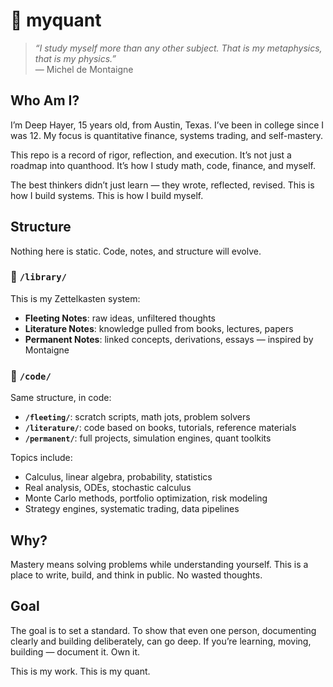 
# 🧠 myquant

> *“I study myself more than any other subject. That is my metaphysics, that is my physics.”*  
> — Michel de Montaigne

## Who Am I?

I’m Deep Hayer, 15 years old, from Austin, Texas. I’ve been in college since I was 12. My focus is quantitative finance, systems trading, and self-mastery.

This repo is a record of rigor, reflection, and execution. It’s not just a roadmap into quanthood. It’s how I study math, code, finance, and myself.

The best thinkers didn’t just learn — they wrote, reflected, revised. This is how I build systems. This is how I build myself.

## Structure

Nothing here is static. Code, notes, and structure will evolve.

### 🧾 `/library/`

This is my Zettelkasten system:
- **Fleeting Notes**: raw ideas, unfiltered thoughts
- **Literature Notes**: knowledge pulled from books, lectures, papers
- **Permanent Notes**: linked concepts, derivations, essays — inspired by Montaigne

### 🧠 `/code/`

Same structure, in code:
- **`/fleeting/`**: scratch scripts, math jots, problem solvers
- **`/literature/`**: code based on books, tutorials, reference materials
- **`/permanent/`**: full projects, simulation engines, quant toolkits

Topics include:
- Calculus, linear algebra, probability, statistics
- Real analysis, ODEs, stochastic calculus
- Monte Carlo methods, portfolio optimization, risk modeling
- Strategy engines, systematic trading, data pipelines

## Why?

Mastery means solving problems while understanding yourself. This is a place to write, build, and think in public. No wasted thoughts.

## Goal

The goal is to set a standard. To show that even one person, documenting clearly and building deliberately, can go deep. If you’re learning, moving, building — document it. Own it.

This is my work. This is my quant.
